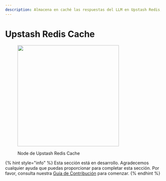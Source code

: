 ```yaml
---
description: Almacena en caché las respuestas del LLM en Upstash Redis, datos serverless para Redis y Kafka.
---
```


# Upstash Redis Cache

<figure><img src="../../../.gitbook/assets/image (5) (1) (1) (1) (1) (1) (1) (1) (1) (1).png" alt="" width="328"><figcaption><p>Node de Upstash Redis Cache</p></figcaption></figure>

{% hint style="info" %}
Esta sección está en desarrollo. Agradecemos cualquier ayuda que puedas proporcionar para completar esta sección. Por favor, consulta nuestra [Guía de Contribución](../../../contributing/) para comenzar.
{% endhint %}
